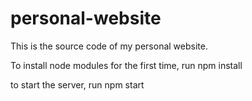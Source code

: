 # personal-website
This is the source code of my personal website.


To install node modules for the first time, run
npm install

to start the server, run
npm start

